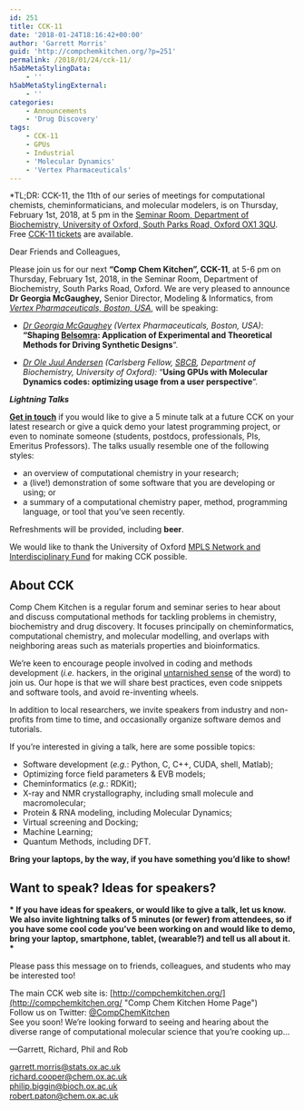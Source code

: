 ```yaml
---
id: 251
title: CCK-11
date: '2018-01-24T18:16:42+00:00'
author: 'Garrett Morris'
guid: 'http://compchemkitchen.org/?p=251'
permalink: /2018/01/24/cck-11/
h5abMetaStylingData:
    - ''
h5abMetaStylingExternal:
    - ''
categories:
    - Announcements
    - 'Drug Discovery'
tags:
    - CCK-11
    - GPUs
    - Industrial
    - 'Molecular Dynamics'
    - 'Vertex Pharmaceuticals'
---
```


*TL;DR: CCK-11, the 11th of our series of meetings for computational chemists, cheminformaticians, and molecular modelers, is on Thursday, February 1st, 2018, at 5 pm in the [Seminar Room, Department of Biochemistry, University of Oxford, South Parks Road, Oxford OX1 3QU](http://www.bioch.ox.ac.uk/contact/maps). Free [CCK-11 tickets](https://www.eventbrite.com/e/comp-chem-kitchen-cck-11-tickets-42503124991) are available.

Dear Friends and Colleagues,

Please join us for our next **“Comp Chem Kitchen”, CCK-11**, at 5-6 pm on Thursday, February 1st, 2018, in the Seminar Room, Department of Biochemistry, South Parks Road, Oxford. We are very pleased to announce **Dr Georgia McGaughey,** Senior Director, Modeling &amp; Informatics, from [*Vertex Pharmaceuticals, Boston, USA*](https://www.vrtx.com), will be speaking:

- *[Dr Georgia McGaughey](https://www.linkedin.com/in/georgia-mcgaughey-2ba7a19/) (Vertex Pharmaceuticals, Boston, USA)*: **“Shaping [Belsomra](https://en.wikipedia.org/wiki/Suvorexant): Application of Experimental and Theoretical Methods for Driving Synthetic Designs**“.

- *[Dr Ole Juul Andersen](https://www.linkedin.com/in/ojandersen/) (Carlsberg Fellow, [SBCB](http://sbcb.bioch.ox.ac.uk/bigginlab/), Department of Biochemistry, University of Oxford):* “**Using GPUs with Molecular Dynamics codes: optimizing usage from a user perspective**“.

***Lightning Talks***

**[Get in touch](mailto:garrett.morris@stats.ox.ac.uk)** if you would like to give a 5 minute talk at a future CCK on your latest research or give a quick demo your latest programming project, or even to nominate someone (students, postdocs, professionals, PIs, Emeritus Professors). The talks usually resemble one of the following styles:

- an overview of computational chemistry in your research;
- a (live!) demonstration of some software that you are developing or using; or
- a summary of a computational chemistry paper, method, programming language, or tool that you’ve seen recently.

Refreshments will be provided, including **beer**.

We would like to thank the University of Oxford [MPLS Network and Interdisciplinary Fund](https://www.mpls.ox.ac.uk/news/nif) for making CCK possible.

## About CCK

Comp Chem Kitchen is a regular forum and seminar series to hear about and discuss computational methods for tackling problems in chemistry, biochemistry and drug discovery. It focuses principally on cheminformatics, computational chemistry, and molecular modelling, and overlaps with neighboring areas such as materials properties and bioinformatics.

We’re keen to encourage people involved in coding and methods development (*i.e.* hackers, in the original [untarnished sense](http://radar.oreilly.com/2010/06/hackers-at-25.html) of the word) to join us. Our hope is that we will share best practices, even code snippets and software tools, and avoid re-inventing wheels.

In addition to local researchers, we invite speakers from industry and non-profits from time to time, and occasionally organize software demos and tutorials.

If you’re interested in giving a talk, here are some possible topics:

- Software development (*e.g.*: Python, C, C++, CUDA, shell, Matlab);
- Optimizing force field parameters &amp; EVB models;
- Cheminformatics (*e.g.*: RDKit);
- X-ray and NMR crystallography, including small molecule and macromolecular;
- Protein &amp; RNA modeling, including Molecular Dynamics;
- Virtual screening and Docking;
- Machine Learning;
- Quantum Methods, including DFT.

**Bring your laptops, by the way, if you have something you’d like to show!**

##  

## **Want to speak? Ideas for speakers?**

**\* If you have ideas for speakers, or would like to give a talk, let us know. We also invite lightning talks of 5 minutes (or fewer) from attendees, so if you have some cool code you’ve been working on and would like to demo, bring your laptop, smartphone, tablet, (wearable?) and tell us all about it. \***

Please pass this message on to friends, colleagues, and students who may be interested too!

The main CCK web site is: [http://compchemkitchen.org/](http://compchemkitchen.org/ "Comp Chem Kitchen Home Page")  
Follow us on Twitter: [@CompChemKitchen](https://mobile.twitter.com/CompChemKitchen "@CompChemKitchen")  
See you soon! We’re looking forward to seeing and hearing about the diverse range of computational molecular science that you’re cooking up…

—Garrett, Richard, Phil and Rob

<garrett.morris@stats.ox.ac.uk>  
<richard.cooper@chem.ox.ac.uk>  
[<span class="lG">philip</span>.<span class="lG">biggin</span>@bioch.ox.ac.uk](mailto:philip.biggin@bioch.ox.ac.uk)  
<robert.paton@chem.ox.ac.uk>